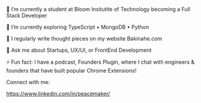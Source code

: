🔭 I’m currently a student at Bloom Insitutite of Technology becoming a Full Stack Developer 

🌱 I’m currently exploring TypeScript • MongoDB • Python 

📝 I regularly write thought pieces on my website Bakinahe.com

💬 Ask me about Startups, UX/UI, or FrontEnd Development

⚡ Fun fact: I have a podcast, Founders Plugin, where I chat with engineers & founders that have built popular Chrome Extensions!

Connect with me:

https://www.linkedin.com/in/peacemaker/

<!---
peacemakerbak/peacemakerbak is a ✨ special ✨ repository because its `README.md` (this file) appears on your GitHub profile.
You can click the Preview link to take a look at your changes.
--->
